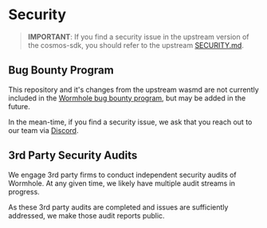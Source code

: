 # Security

> **IMPORTANT**: If you find a security issue in the upstream version of the cosmos-sdk, you should refer to the upstream [SECURITY.md](https://github.com/CosmWasm/wasmd).

## Bug Bounty Program

This repository and it's changes from the upstream wasmd are not currently included in the [Wormhole bug bounty program](https://immunefi.com/bounty/wormhole/), but may be added in the future.

In the mean-time, if you find a security issue, we ask that you reach out to our team via [Discord](https://discord.gg/wormholecrypto).

## 3rd Party Security Audits

We engage 3rd party firms to conduct independent security audits of Wormhole.  At any given time, we likely have multiple audit streams in progress.

As these 3rd party audits are completed and issues are sufficiently addressed, we make those audit reports public.

